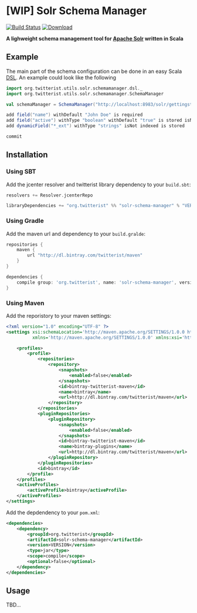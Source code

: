 [WIP] Solr Schema Manager
=========================

[![Build Status](https://travis-ci.org/twitterist/solr-schema-manager.svg?branch=master)](https://travis-ci.org/twitterist/solr-schema-manager)  [ ![Download](https://api.bintray.com/packages/twitterist/maven/solr-schema-manager/images/download.svg) ](https://bintray.com/twitterist/maven/solr-schema-manager/_latestVersion)

**A lighweight schema management tool for [Apache Solr](http://lucene.apache.org/solr/) written in Scala**

Example
-------

The main part of the schema configuration can be done in an easy Scala 
[DSL](https://en.wikipedia.org/wiki/Domain-specific_language). An example could look like the following

```scala
import org.twitterist.utils.solr.schemamanager.dsl._
import org.twitterist.utils.solr.schemamanager.SchemaManager

val schemaManager = SchemaManager("http://localhost:8983/solr/gettingstarted")

add field("name") withDefault "John Doe" is required
add field("active") withType "boolean" withDefault "true" is stored isNot indexed isNot required
add dynamicField("*_ext") withType "strings" isNot indexed is stored

commit
```

Installation
------------

### Using SBT

Add the jcenter resolver and twitterist library dependency to your ```build.sbt```:

```scala
resolvers += Resolver.jcenterRepo

libraryDependencies += "org.twitterist" %% "solr-schema-manager" % "VERSION"
```

### Using Gradle

Add the maven url and dependency to your ```build.gralde```:

```groovy
repositories { 
    maven { 
        url "http://dl.bintray.com/twitterist/maven" 
    } 
}

dependencies {
    compile group: 'org.twitterist', name: 'solr-schema-manager', version: 'VERSION'
}
```

### Using Maven

Add the reporistory to your maven settings:

```xml
<?xml version="1.0" encoding="UTF-8" ?>
<settings xsi:schemaLocation='http://maven.apache.org/SETTINGS/1.0.0 http://maven.apache.org/xsd/settings-1.0.0.xsd'
          xmlns='http://maven.apache.org/SETTINGS/1.0.0' xmlns:xsi='http://www.w3.org/2001/XMLSchema-instance'>

    <profiles>
        <profile>
            <repositories>
                <repository>
                    <snapshots>
                        <enabled>false</enabled>
                    </snapshots>
                    <id>bintray-twitterist-maven</id>
                    <name>bintray</name>
                    <url>http://dl.bintray.com/twitterist/maven</url>
                </repository>
            </repositories>
            <pluginRepositories>
                <pluginRepository>
                    <snapshots>
                        <enabled>false</enabled>
                    </snapshots>
                    <id>bintray-twitterist-maven</id>
                    <name>bintray-plugins</name>
                    <url>http://dl.bintray.com/twitterist/maven</url>
                </pluginRepository>
            </pluginRepositories>
            <id>bintray</id>
        </profile>
    </profiles>
    <activeProfiles>
        <activeProfile>bintray</activeProfile>
    </activeProfiles>
</settings>
```

Add the depdendency to your ```pom.xml```:

```xml
<dependencies>
    <dependency>
        <groupId>org.twitterist</groupId>
        <artifactId>solr-schema-manager</artifactId>
        <version>VERSION</version>
        <type>jar</type>
        <scope>compile</scope>
        <optional>false</optional>
    </dependency>
</dependencies>
```

Usage
-----

TBD...
